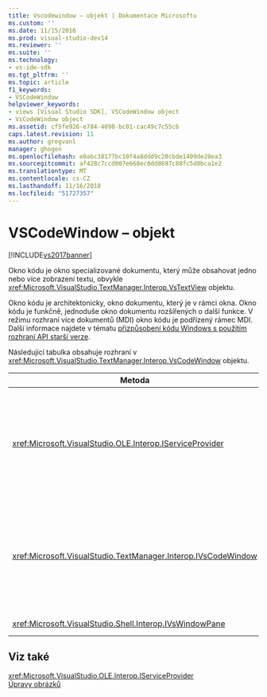 ```yaml
---
title: Vscodewindow – objekt | Dokumentace Microsoftu
ms.custom: ''
ms.date: 11/15/2016
ms.prod: visual-studio-dev14
ms.reviewer: ''
ms.suite: ''
ms.technology:
- vs-ide-sdk
ms.tgt_pltfrm: ''
ms.topic: article
f1_keywords:
- VSCodeWindow
helpviewer_keywords:
- views [Visual Studio SDK], VSCodeWindow object
- VsCodeWindow object
ms.assetid: cf5fe926-e784-4098-bc01-cac49c7c55c6
caps.latest.revision: 11
ms.author: gregvanl
manager: ghogen
ms.openlocfilehash: e0abc38177bc10f4a8ddd9c20cbde1409de20ea3
ms.sourcegitcommit: af428c7ccd007e668ec0dd8697c88fc5d8bca1e2
ms.translationtype: MT
ms.contentlocale: cs-CZ
ms.lasthandoff: 11/16/2018
ms.locfileid: "51727357"
---
```

# <a name="vscodewindow-object"></a>VSCodeWindow – objekt
[!INCLUDE[vs2017banner](../includes/vs2017banner.md)]

Okno kódu je okno specializované dokumentu, který může obsahovat jedno nebo více zobrazení textu, obvykle <xref:Microsoft.VisualStudio.TextManager.Interop.VsTextView> objektu.  
  
 Okno kódu je architektonicky, okno dokumentu, který je v rámci okna. Okno kódu je funkčně, jednoduše okno dokumentu rozšířených o další funkce. V režimu rozhraní více dokumentů (MDI) okno kódu je podřízený rámec MDI. Další informace najdete v tématu [přizpůsobení kódu Windows s použitím rozhraní API starší verze](../extensibility/customizing-code-windows-by-using-the-legacy-api.md).  
  
 Následující tabulka obsahuje rozhraní v <xref:Microsoft.VisualStudio.TextManager.Interop.VsCodeWindow> objektu.  
  
|Metoda|Popis|  
|------------|-----------------|  
|<xref:Microsoft.VisualStudio.OLE.Interop.IServiceProvider>|Poskytuje mechanismus obecný přístup k vyhledání služby, který identifikuje globálně jedinečný identifikátor (GUID).|  
|<xref:Microsoft.VisualStudio.TextManager.Interop.IVsCodeWindow>|Představuje více podřízených dokumentu (MDI interface) obsahující jeden nebo více zobrazení kódu.|  
|<xref:Microsoft.VisualStudio.Shell.Interop.IVsWindowPane>|Vyplní celé okno rámce.|  
  
## <a name="see-also"></a>Viz také  
 <xref:Microsoft.VisualStudio.OLE.Interop.IServiceProvider>   
 [Úpravy obrázků](http://msdn.microsoft.com/en-us/f08872bd-fd9c-4e36-8cf2-a2a2622ef986)

